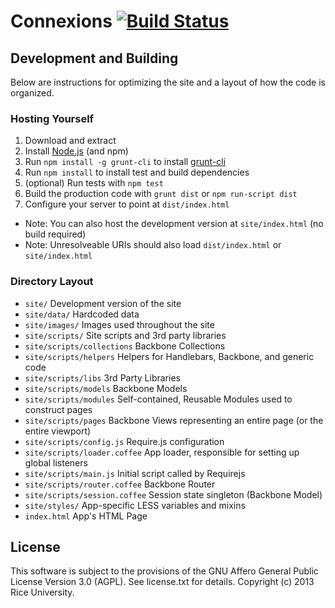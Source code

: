 # Connexions [![Build Status](https://travis-ci.org/Connexions/webview.png)](https://travis-ci.org/Connexions/webview)

## Development and Building

Below are instructions for optimizing the site and a layout of how the code is organized.

### Hosting Yourself

1. Download and extract
2. Install [Node.js](http://nodejs.org) (and npm)
3. Run `npm install -g grunt-cli` to install [grunt-cli](https://github.com/gruntjs/grunt-cli)
4. Run `npm install` to install test and build dependencies
5. (optional) Run tests with `npm test`
6. Build the production code with `grunt dist` or `npm run-script dist`
7. Configure your server to point at `dist/index.html`
  * Note: You can also host the development version at `site/index.html` (no build required)
  * Note: Unresolveable URIs should also load `dist/index.html` or `site/index.html`

### Directory Layout

* `site/`                       Development version of the site
* `site/data/`                  Hardcoded data
* `site/images/`                Images used throughout the site
* `site/scripts/`               Site scripts and 3rd party libraries
* `site/scripts/collections`    Backbone Collections
* `site/scripts/helpers`        Helpers for Handlebars, Backbone, and generic code
* `site/scripts/libs`           3rd Party Libraries
* `site/scripts/models`         Backbone Models
* `site/scripts/modules`        Self-contained, Reusable Modules used to construct pages
* `site/scripts/pages`          Backbone Views representing an entire page (or the entire viewport)
* `site/scripts/config.js`      Require.js configuration
* `site/scripts/loader.coffee`  App loader, responsible for setting up global listeners
* `site/scripts/main.js`        Initial script called by Requirejs
* `site/scripts/router.coffee`  Backbone Router
* `site/scripts/session.coffee` Session state singleton (Backbone Model)
* `site/styles/`                App-specific LESS variables and mixins
* `index.html`                  App's HTML Page

License
-------

This software is subject to the provisions of the GNU Affero General Public License Version 3.0 (AGPL). See license.txt for details. Copyright (c) 2013 Rice University.
